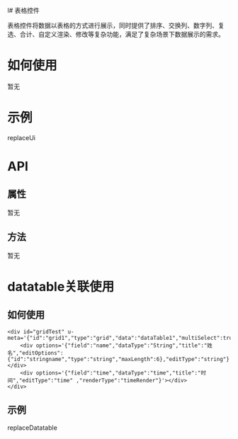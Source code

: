 l# 表格控件

表格控件将数据以表格的方式进行展示，同时提供了排序、交换列、数字列、复选、合计、自定义渲染、修改等复杂功能，满足了复杂场景下数据展示的需求。

# 如何使用

暂无

# 示例

replaceUi

<!--### 示例1

示例1说明

### 示例2

示例2说-->

# API

## 属性

暂无
<!--### 属性1

属性1说明

### 属性2

属性2说明-->

## 方法

暂无
<!--### 方法1

方法1说明

### 方法2

方法2说明-->


# datatable关联使用

## 如何使用

	<div id="gridTest" u-meta='{"id":"grid1","type":"grid","data":"dataTable1","multiSelect":true,"editType":"form","showNumCol":true,"editable":true,"onRowSelected":"onRowSelected1"}'>
    	<div options='{"field":"name","dataType":"String","title":"姓名","editOptions":{"id":"stringname","type":"string","maxLength":6},"editType":"string"}'></div>
    	<div options='{"field":"time","dataType":"time","title":"时间","editType":"time" ,"renderType":"timeRender"}'></div>
	</div>

## 示例

replaceDatatable

<!--### 示例1

示例1说明

### 示例2

示例2说-->